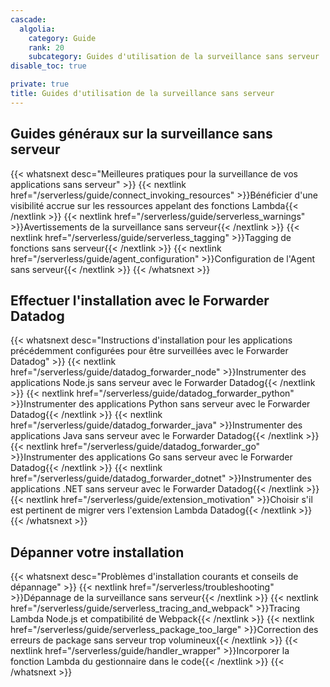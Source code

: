 ```yaml
---
cascade:
  algolia:
    category: Guide
    rank: 20
    subcategory: Guides d'utilisation de la surveillance sans serveur
disable_toc: true

private: true
title: Guides d'utilisation de la surveillance sans serveur
---
```


## Guides généraux sur la surveillance sans serveur

{{< whatsnext desc="Meilleures pratiques pour la surveillance de vos applications sans serveur" >}}
    {{< nextlink href="/serverless/guide/connect_invoking_resources" >}}Bénéficier d'une visibilité accrue sur les ressources appelant des fonctions Lambda{{< /nextlink >}}
    {{< nextlink href="/serverless/guide/serverless_warnings" >}}Avertissements de la surveillance sans serveur{{< /nextlink >}}
    {{< nextlink href="/serverless/guide/serverless_tagging" >}}Tagging de fonctions sans serveur{{< /nextlink >}}
    {{< nextlink href="/serverless/guide/agent_configuration" >}}Configuration de l'Agent sans serveur{{< /nextlink >}}
{{< /whatsnext >}}

## Effectuer l'installation avec le Forwarder Datadog

{{< whatsnext desc="Instructions d'installation pour les applications précédemment configurées pour être surveillées avec le Forwarder Datadog" >}}
    {{< nextlink href="/serverless/guide/datadog_forwarder_node" >}}Instrumenter des applications Node.js sans serveur avec le Forwarder Datadog{{< /nextlink >}}
    {{< nextlink href="/serverless/guide/datadog_forwarder_python" >}}Instrumenter des applications Python sans serveur avec le Forwarder Datadog{{< /nextlink >}}
    {{< nextlink href="/serverless/guide/datadog_forwarder_java" >}}Instrumenter des applications Java sans serveur avec le Forwarder Datadog{{< /nextlink >}}
    {{< nextlink href="/serverless/guide/datadog_forwarder_go" >}}Instrumenter des applications Go sans serveur avec le Forwarder Datadog{{< /nextlink >}}
    {{< nextlink href="/serverless/guide/datadog_forwarder_dotnet" >}}Instrumenter des applications .NET sans serveur avec le Forwarder Datadog{{< /nextlink >}}
    {{< nextlink href="/serverless/guide/extension_motivation" >}}Choisir s'il est pertinent de migrer vers l'extension Lambda Datadog{{< /nextlink >}}
{{< /whatsnext >}}

## Dépanner votre installation

{{< whatsnext desc="Problèmes d'installation courants et conseils de dépannage" >}}
    {{< nextlink href="/serverless/troubleshooting" >}}Dépannage de la surveillance sans serveur{{< /nextlink >}}
    {{< nextlink href="/serverless/guide/serverless_tracing_and_webpack" >}}Tracing Lambda Node.js et compatibilité de Webpack{{< /nextlink >}}
    {{< nextlink href="/serverless/guide/serverless_package_too_large" >}}Correction des erreurs de package sans serveur trop volumineux{{< /nextlink >}}
    {{< nextlink href="/serverless/guide/handler_wrapper" >}}Incorporer la fonction Lambda du gestionnaire dans le code{{< /nextlink >}}
{{< /whatsnext >}}
